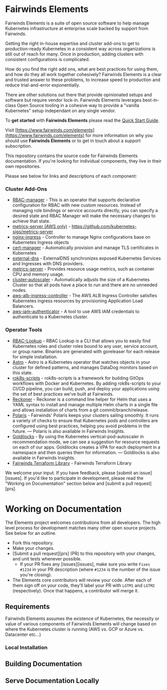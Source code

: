 # Fairwinds Elements
Fairwinds Elements is a suite of open source software to help manage Kubernetes infrastructure at enterprise scale backed by support from Fairwinds.

Getting the right in-house expertise and cluster add-ons to get to production-ready Kubernetes in a consistent way across organizations is still out of reach for many. Once in production, adding clusters with consistent configurations is complicated. 

How do you find the right add ons, what are best practices for using them, and how do they all work together cohesively? Fairwinds Elements is a clear and trusted answer to these problems, to increase speed to production and reduce trial-and-error exponentially.

There are other solutions out there that provide opinionated setups and software but require vendor lock-in. Fairwinds Elements leverages best-in-class Open Source tooling in a cohesive way to provide a "vanilla Kubernetes" setup independant on any single vendor.

To **get started** with **Fairwinds Elements** please read the [Quick Start Guide](/quickstart/).

Visit [https://www.fairwinds.com/elements](https://www.fairwinds.com/elements) for more information on why you should use **Fairwinds Elements** or to get in touch about a support subscription.

This repository contains the source code for Fairwinds Elements documentation. If you're looking for individual components, they live in their own repositories.

Please see below for links and descriptions of each component:

### Cluster Add-Ons
- [RBAC-manager](https://github.com/FairwindsOps/rbac-manager) - This is an operator that supports declarative configuration for RBAC with new custom resources. Instead of managing role bindings or service accounts directly, you can specify a desired state and RBAC Manager will make the necessary changes to achieve that state.
- [metrics-server (AWS only)](https://github.com/kubernetes-sigs/metrics-server) - https://github.com/kubernetes-sigs/metrics-server
- [nginx-ingress](https://github.com/kubernetes/ingress-nginx) - Controller to manage Nginx configurations base on Kubernetes Ingress objects
- [cert-manager](https://github.com/jetstack/cert-manager) - Automatically provision and manage TLS certificates in Kubernetes
- [external-dns](https://github.com/kubernetes-sigs/external-dns) - ExternalDNS synchronizes exposed Kubernetes Services and Ingresses with DNS providers.
- [metrics-server](https://github.com/kubernetes-sigs/metrics-server) - Provides resource usage metrics, such as container CPU and memory usage.
- [cluster-autoscaler](https://github.com/kubernetes/autoscaler) - Automatically adjusts the size of a Kubernetes Cluster so that all pods have a place to run and there are no unneeded nodes.
- [aws-alb-ingress-controller](https://github.com/kubernetes-sigs/aws-alb-ingress-controller) - The AWS ALB Ingress Controller satisfies Kubernetes ingress resources by provisioning Application Load Balancers.
- [aws-iam-authenticator](https://github.com/kubernetes-sigs/aws-iam-authenticator) - A tool to use AWS IAM credentials to authenticate to a Kubernetes cluster. 

### Operator Tools
- [RBAC-Lookup](https://github.com/FairwindsOps/rbac-lookup ) - RBAC Lookup is a CLI that allows you to easily find Kubernetes roles and cluster roles bound to any user, service account, or group name. Binaries are generated with goreleaser for each release for simple installation.
- [Astro](https://github.com/FairwindsOps/astro) - Astro is a Kubernetes operator that watches objects in your cluster for defined patterns, and manages DataDog monitors based on this state.
- [rok8s-scripts](https://github.com/FairwindsOps/rok8s-scripts) - rok8s-scripts is a framework for building GitOps workflows with Docker and Kubernetes. By adding rok8s-scripts to your CI/CD pipeline, you can build, push, and deploy your applications using the set of best practices we've built at Fairwinds.
- [Reckoner](https://github.com/FairwindsOps/reckoner) - Reckoner is a command line helper for Helm that uses a YAML syntax to install and manage multiple Helm charts in a single file and allows installation of charts from a git commit/branch/release.
- [Polaris](https://github.com/FairwindsOps/polaris ) - Fairwinds' Polaris keeps your clusters sailing smoothly. It runs a variety of checks to ensure that Kubernetes pods and controllers are configured using best practices, helping you avoid problems in the future. — Polaris is also available in Fairwinds Insights.
- [Goldilocks](https://github.com/FairwindsOps/goldilocks ) - By using the Kubernetes vertical-pod-autoscaler in recommendation mode, we can see a suggestion for resource requests on each of our apps. Goldilocks creates a VPA for each deployment in a namespace and then queries them for information. —
Goldilocks is also available in Fairwinds Insights.
- [Fairwinds Terraform Library](NEEDSLINK) - Fairwinds Terraform Library

We welcome your input. If you have feedback, please [submit an issue][issues]. If you'd like to participate in development, please read the "Working on Documentation" section below and [submit a pull request][prs].

# Working on Documentation

The Elements project welcomes contributions from all developers. The high level process for development matches many other open source projects. See below for an outline.

* Fork this repository.
* Make your changes.
* [Submit a pull request][prs] (PR) to this repository with your changes, and unit tests whenever possible.
	* If your PR fixes any [issues][issues], make sure you write `Fixes #1234` in your PR description (where `#1234` is the number of the issue you're closing).
* The Elements core contributors will review your code. After each of them sign off on your code, they'll label your PR with `LGTM1` and `LGTM2` (respectively). Once that happens, a contributor will merge it.

## Requirements

Fairwinds Elements assumes the existence of Kubernetes, the necessity or value of various components of Fairwinds Elements will change based on where the Kubernetes cluster is running (AWS vs. GCP or Azure vs. Datacenter etc...)

### Local Installation


## Building Documentation



## Serve Documentation Locally

